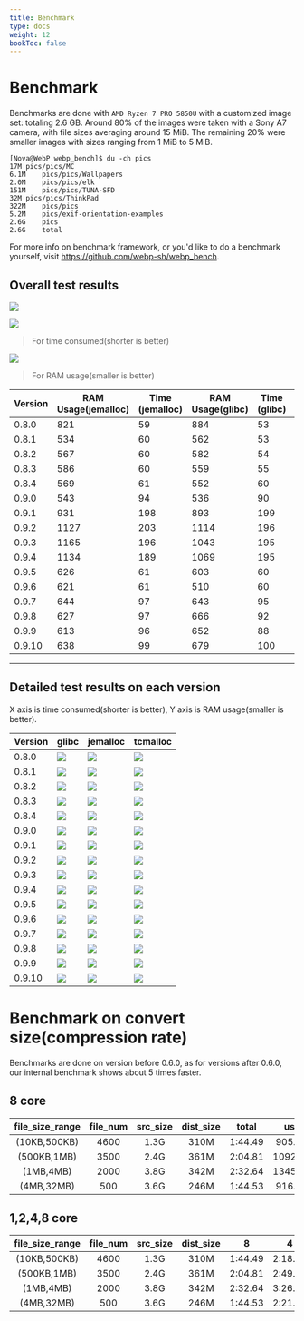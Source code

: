 ```yaml
---
title: Benchmark
type: docs
weight: 12
bookToc: false
---
```


# Benchmark

Benchmarks are done with `AMD Ryzen 7 PRO 5850U` with a customized image set: totaling 2.6 GB. Around 80% of the images were taken with a Sony A7 camera, with file sizes averaging around 15 MiB. The remaining 20% were smaller images with sizes ranging from 1 MiB to 5 MiB.

```
[Nova@WebP webp_bench]$ du -ch pics
17M	pics/pics/MC
6.1M	pics/pics/Wallpapers
2.0M	pics/pics/elk
151M	pics/pics/TUNA-SFD
32M	pics/pics/ThinkPad
322M	pics/pics
5.2M	pics/exif-orientation-examples
2.6G	pics
2.6G	total
```

For more info on benchmark framework, or you'd like to do a benchmark yourself, visit https://github.com/webp-sh/webp_bench.


## Overall test results

![](/images/benchmark/webp_bench.svg)

![](/images/benchmark/webp_bench_performance.svg)
> For time consumed(shorter is better)

![](/images/benchmark/webp_bench_ram.svg)
> For RAM usage(smaller is better)


| Version | RAM Usage(jemalloc) | Time (jemalloc) | RAM Usage(glibc) | Time (glibc) | RAM Usage(tcmalloc) | Time (tcmalloc) |
| ------- | ------------------- | --------------- | ---------------- | ------------ | ------------------- | --------------- |
| 0.8.0  | 821  | 59   | 884  | 53   | 776  | 54   |
| 0.8.1  | 534  | 60   | 562  | 53   | 557  | 55   |
| 0.8.2  | 567  | 60   | 582  | 54   | 565  | 60   |
| 0.8.3  | 586  | 60   | 559  | 55   | 558  | 68   |
| 0.8.4  | 569  | 61   | 552  | 60   | 596  | 62   |
| 0.9.0  | 543  | 94   | 536  | 90   | 543  | 97   |
| 0.9.1  | 931  | 198  | 893 | 199  | 911  | 203  |
| 0.9.2  | 1127 | 203  | 1114 | 196  | 1094 | 200  |
| 0.9.3  | 1165 | 196  | 1043 | 195  | 973  | 194  |
| 0.9.4  | 1134 | 189  | 1069 | 195  | 1111 | 196  |
| 0.9.5  | 626  | 61   | 603  | 60   | 565  | 61   |
| 0.9.6  | 621  | 61   | 510  | 60   | 586  | 61   |
| 0.9.7  | 644  | 97   | 643  | 95   | 677  | 97   |
| 0.9.8  | 627  | 97   | 666  | 92   | 625  | 99   |
| 0.9.9  | 613  | 96   | 652  | 88   | 624  | 102  |
| 0.9.10 | 638  | 99   | 679  | 100  | 635  | 98   |

* * *


## Detailed test results on each version

X axis is time consumed(shorter is better), Y axis is RAM usage(smaller is better).


| Version | glibc                                  | jemalloc                         | tcmalloc                                  |
| ------- | -------------------------------------- | -------------------------------- | ----------------------------------------- |
| 0.8.0   | ![](/images/benchmark/glibc_0.8.0.png) | ![](/images/benchmark/0.8.0.png) | ![](/images/benchmark/tcmalloc_0.8.0.png) |
| 0.8.1   | ![](/images/benchmark/glibc_0.8.1.png) | ![](/images/benchmark/0.8.1.png) | ![](/images/benchmark/tcmalloc_0.8.1.png) |
| 0.8.2   | ![](/images/benchmark/glibc_0.8.2.png) | ![](/images/benchmark/0.8.2.png) | ![](/images/benchmark/tcmalloc_0.8.2.png) |
| 0.8.3   | ![](/images/benchmark/glibc_0.8.3.png) | ![](/images/benchmark/0.8.3.png) | ![](/images/benchmark/tcmalloc_0.8.3.png) |
| 0.8.4   | ![](/images/benchmark/glibc_0.8.4.png) | ![](/images/benchmark/0.8.4.png) | ![](/images/benchmark/tcmalloc_0.8.4.png) |
| 0.9.0   | ![](/images/benchmark/glibc_0.9.0.png) | ![](/images/benchmark/0.9.0.png) | ![](/images/benchmark/tcmalloc_0.9.0.png) |
| 0.9.1   | ![](/images/benchmark/glibc_0.9.1.png) | ![](/images/benchmark/0.9.1.png) | ![](/images/benchmark/tcmalloc_0.9.1.png) |
| 0.9.2   | ![](/images/benchmark/glibc_0.9.2.png) | ![](/images/benchmark/0.9.2.png) | ![](/images/benchmark/tcmalloc_0.9.2.png) |
| 0.9.3   | ![](/images/benchmark/glibc_0.9.3.png) | ![](/images/benchmark/0.9.3.png) | ![](/images/benchmark/tcmalloc_0.9.3.png) |
| 0.9.4   | ![](/images/benchmark/glibc_0.9.4.png) | ![](/images/benchmark/0.9.4.png) | ![](/images/benchmark/tcmalloc_0.9.4.png) |
| 0.9.5   | ![](/images/benchmark/glibc_0.9.5.png) | ![](/images/benchmark/0.9.5.png) | ![](/images/benchmark/tcmalloc_0.9.5.png) |
| 0.9.6   | ![](/images/benchmark/glibc_0.9.6.png) | ![](/images/benchmark/0.9.6.png) | ![](/images/benchmark/tcmalloc_0.9.6.png) |
| 0.9.7   | ![](/images/benchmark/glibc_0.9.7.png) | ![](/images/benchmark/0.9.7.png) | ![](/images/benchmark/tcmalloc_0.9.7.png) |
| 0.9.8   | ![](/images/benchmark/glibc_0.9.8.png) | ![](/images/benchmark/0.9.8.png) | ![](/images/benchmark/tcmalloc_0.9.8.png) |
| 0.9.9   | ![](/images/benchmark/glibc_0.9.9.png) | ![](/images/benchmark/0.9.9.png) | ![](/images/benchmark/tcmalloc_0.9.9.png) |
| 0.9.10   | ![](/images/benchmark/glibc_0.9.10.png) | ![](/images/benchmark/0.9.10.png) | ![](/images/benchmark/tcmalloc_0.9.10.png) |


# Benchmark on convert size(compression rate)

Benchmarks are done on version before 0.6.0, as for versions after 0.6.0, our internal benchmark shows about 5 times faster.

## 8 core

| file_size_range | file_num | src_size | dist_size |  total  |   user   | system | cpu  | core |
| :-------------: | :------: | :------: | :-------: | :-----: | :------: | :----: | :--: | :--: |
|  (10KB,500KB)   |   4600   |   1.3G   |   310M    | 1:44.49 | 905.41s  | 9.55s  | 875% |  8   |
|   (500KB,1MB)   |   3500   |   2.4G   |   361M    | 2:04.81 | 1092.50s | 7.98s  | 881% |  8   |
|    (1MB,4MB)    |   2000   |   3.8G   |   342M    | 2:32.64 | 1345.73s | 10.84s | 888% |  8   |
|   (4MB,32MB)    |   500    |   3.6G   |   246M    | 1:44.53 | 916.91s  | 12.03s | 888% |  8   |

## 1,2,4,8 core

| file_size_range | file_num | src_size | dist_size |    8    |    4    |    2    |    1    |
| :-------------: | :------: | :------: | :-------: | :-----: | :-----: | :-----: | :-----: |
|  (10KB,500KB)   |   4600   |   1.3G   |   310M    | 1:44.49 | 2:18.49 | 3:36.05 | 5:20.88 |
|   (500KB,1MB)   |   3500   |   2.4G   |   361M    | 2:04.81 | 2:49.46 | 4:16.41 | 6:28.97 |
|    (1MB,4MB)    |   2000   |   3.8G   |   342M    | 2:32.64 | 3:26.18 | 5:22.15 | 7:53.45 |
|   (4MB,32MB)    |   500    |   3.6G   |   246M    | 1:44.53 | 2:21.22 | 3:39.16 | 5:28.65 |
